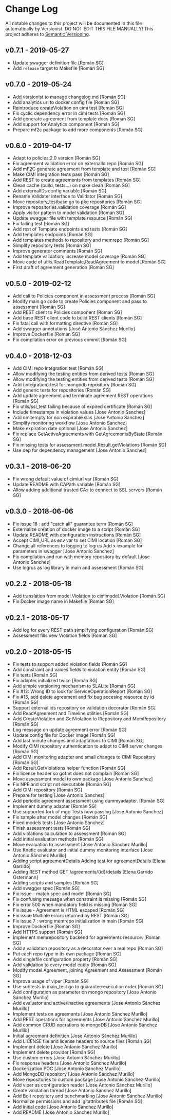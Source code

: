 # Change Log

All notable changes to this project will be documented in this file
automatically by Versionist. DO NOT EDIT THIS FILE MANUALLY!
This project adheres to [Semantic Versioning](http://semver.org/).

## v0.7.1 - 2019-05-27

* Update swagger definition file [Román SG]
* Add `release` target to Makefile [Román SG]

## v0.7.0 - 2019-05-24

* Add versionist to manage changelog.md [Román SG]
* Add analytics url to docker config file [Román SG]
* Reintroduce createViolation on cimi test [Román SG]
* Fix cyclic dependency error in cimi tests [Román SG]
* Add generate agreement from template docs [Román SG]
* Add support for Analytics component [Román SG]
* Prepare mf2c package to add more components [Román SG]

## v0.6.0 - 2019-04-17

* Adapt to policies:2.0 version [Román SG]
* Fix agreement validation error on externalId repo [Román SG]
* Add mF2C generate agreement from template and test [Román SG]
* Make CIMI integration tests pass [Román SG]
* Add REST to create agreements from templates [Román SG]
* Clean cache (build, tests...) on make clean [Román SG]
* Add externalIDs config variable [Román SG]
* Rename Validater interface to Validator [Román SG]
* Move repository_testbase.go to pkg repositories [Román SG]
* Improve repositories.validation coverage [Román SG]
* Apply visitor pattern to model validation [Román SG]
* Update swagger file with template resource [Román SG]
* Fix failing test [Román SG]
* Add rest of Template endpoints and tests [Román SG]
* Add templates endpoints [Román SG]
* Add templates methods to repository and memrepo [Román SG]
* Simplify repository tests [Román SG]
* Improve generator comments [Román SG]
* Add template validation; increase model coverage [Román SG]
* Move code of utils.ReadTemplate,ReadAgreement to model [Román SG]
* First draft of agreement generation [Román SG]

## v0.5.0 - 2019-02-12

* Add call to Policies component in assessment process [Román SG]
* Modify main.go code to create Policies component and pass to assessment [Román SG]
* Add REST client to Policies component [Román SG]
* Add base REST client code to build REST clients [Román SG]
* Fix fatal call with formatting directive [Román SG]
* Add swagger annotations [José Antonio Sánchez Murillo]
* Improve Dockerfile [Román SG]
* Fix compilation error on previous commit [Román SG]

## v0.4.0 - 2018-12-03

* Add CIMI repo integration test [Román SG]
* Allow modifying the testing entities from derived tests [Román SG]
* Allow modifying the testing entities from derived tests [Román SG]
* Add (integration) test for mongodb repository [Román SG]
* Add generic tests for repositories [Román SG]
* Add update agreement and terminate agreement REST operations [Román SG]
* Fix utils/ssl_test failing because of expired certificate [Román SG]
* Include timestamps in violation values [Jose Antonio Sanchez]
* Add omitempty for non expirable slas [Jose Antonio Sanchez]
* Simplify monitoring workflow [Jose Antonio Sanchez]
* Make expiration date optional [Jose Antonio Sanchez]
* Fix replace GetActiveAgreements with GetAgreementsByState [Román SG]
* Fix missing tests for assessment.model.Result.getViolations [Román SG]
* Use dep for dependency management [Jose Antonio Sanchez]

## v0.3.1 - 2018-06-20

* Fix wrong default value of cimiurl var [Román SG]
* Update README with CAPath variable [Román SG]
* Allow adding additional trusted CAs to connect to SSL servers [Román SG]

## v0.3.0 - 2018-06-06

* Fix issue 18 : add "catch all" guarantee term [Román SG]
* Externalize creation of docker image to a script [Román SG]
* Update README with configuration instructions [Román SG]
* Accept CIMI_URL as env var to set CIMI location [Román SG]
* Change all references to logging to logrus Add x-example for parameters in swagger [Jose Antonio Sanchez]
* Fix compilation and run with memory repository by default [Jose Antonio Sanchez]
* Use logrus as log library in main and assessment [Román SG]

## v0.2.2 - 2018-05-18

* Add translation from model.Violation to cimimodel.Violation [Román SG]
* Fix Docker image name in Makefile [Román SG]

## v0.2.1 - 2018-05-17

* Add log for every REST path simplifying configuration [Román SG]
* Assessment fills new Violation fields [Román SG]

## v0.2.0 - 2018-05-15

* Fix tests to support added violation fields [Román SG]
* Add constraint and values fields to violation entity [Román SG]
* Fix tests [Román SG]
* Fix adapter initialized twice [Román SG]
* Add simple versioning mechanism to SLALite [Román SG]
* Fix #12: Wrong ID to look for ServiceOperationReport [Román SG]
* Fix #13, add delete agreement and fix bug accesing resource by id [Román SG]
* Support external ids repository on validation decorator [Román SG]
* Add ReadAgreement and Timeline utilities [Román SG]
* Add CreateViolation and GetViolation to IRepository and MemRepository [Román SG]
* Log message on update agreement error [Román SG]
* Update config file for Docker image [Román SG]
* Add last minute changes and adaptations to CIMI [Román SG]
* Modify CIMI repository authentication to adapt to CIMI server changes [Román SG]
* Add CIMI monitoring adapter and small changes to CIMI Repository [Román SG]
* Add Result.GetViolations helper function [Román SG]
* Fix license header so gofmt does not complain [Román SG]
* Move assessment model to own package [Jose Antonio Sanchez]
* Fix NPE and script not executable [Román SG]
* Add CIMI repository [Román SG]
* Prepare for testing [Jose Antonio Sanchez]
* Add periodic agreement assessment using dummyadapter. [Román SG]
* Implement dummy adapter [Román SG]
* Use supported fork of mgo Tests now passing [Jose Antonio Sanchez]
* Fix sample after model changes [Román SG]
* Fixed models tests [Jose Antonio Sanchez]
* Finish assessment tests [Román SG]
* Add violations calculation to assessment [Román SG]
* Add initial evaluation methods [Román SG]
* Move evaluation to assessment [Jose Antonio Sánchez Murillo]
* Use Knetic evaluator and initial dummy monitoring interface [Jose Antonio Sánchez Murillo]
* Adding script agreementDetails Adding test for agreementDetails [Elena Garrido]
* Adding REST method    GET  /agreements/{id}/details [Elena Garrido Ostermann]
* Adding scripts and samples [Román SG]
* Add swagger spec [Román SG]
* Fix issue - match spec and model [Román SG]
* Fix confusing message when constraint is missing [Román SG]
* Fix error 500 when mandatory field is missing [Román SG]
* Fix issue - Agreement is HTML escaped [Román SG]
* Fix issue Multiple errors returned by REST [Román SG]
* Fix issue 7 : wrong memrepo initialization in main [Román SG]
* Improve Dockerfile [Román SG]
* Add HTTPS support [Román SG]
* Implement memrepository backend for agreements resource. [Román SG]
* Add a validation repository as a decorator over a real repo [Román SG]
* Put each repo type in its own package [Román SG]
* Add singlefile configuration property [Román SG]
* Add validation to every model entity [Román SG]
* Modify model.Agreement, joining Agreement and Assessment [Román SG]
* Improve usage of viper [Román SG]
* Use subtests in main_test.go to guarantee execution order [Román SG]
* Add configuration as parameter on mongo repository [Jose Antonio Sánchez Murillo]
* Add evaluator and active/inactive agreements [Jose Antonio Sánchez Murillo]
* Implement tests on agreements [Jose Antonio Sánchez Murillo]
* Add REST operations for agreements [Jose Antonio Sánchez Murillo]
* Add common CRUD operations to mongoDB [Jose Antonio Sánchez Murillo]
* Initial agreement definition [Jose Antonio Sánchez Murillo]
* Add LICENSE file and license headers to source files [Román SG]
* Implement delete [Jose Antonio Sánchez Murillo]
* Implement delete provider [Román SG]
* Use custom errors [Jose Antonio Sánchez Murillo]
* Fix response headers [Jose Antonio Sánchez Murillo]
* Dockerization POC [Jose Antonio Sánchez Murillo]
* Add MongoDB repository [Jose Antonio Sánchez Murillo]
* Move repositories to custom package [Jose Antonio Sánchez Murillo]
* Add viper as configuration reader [Jose Antonio Sánchez Murillo]
* Create validation thread [Jose Antonio Sánchez Murillo]
* Add Bolt repository and benchmarking [Jose Antonio Sánchez Murillo]
* Normalize permissions and add .gitattributes file [Román SG]
* Add initial code [Jose Antonio Sánchez Murillo]
* Add README [Jose Antonio Sánchez Murillo]
